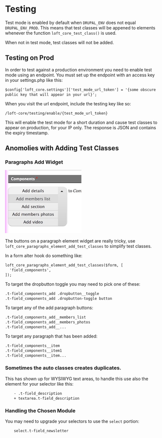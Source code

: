 # Testing

Test mode is enabled by default when `DRUPAL_ENV` does not equal `DRUPAL_ENV_PROD`.  This means that test classes will be appened to elements whenever the function `loft_core_test_class()` is used.

When not in test mode, test classes will not be added.

## Testing on Prod

In order to test against a production environment you need to enable test mode using an endpoint.  You must set up the endpoint with an access key in your settings.php like this:

    $config['loft_core.settings']['test_mode_url_token'] = '{some obscure public key that will appear in your url}';

When you visit the url endpoint, include the testing key like so:

    /loft-core/testing/enable/{test_mode_url_token}
    
This will enable the test mode for a short duration and cause test classes to appear on production, for your IP only.  The response is JSON and contains the expiry timestamp.

## Anomolies with Adding Test Classes

### Paragraphs Add Widget

![Paragraphs Add Widget](images/paragraphs-widget.jpg)

The buttons on a paragraph element widget are really tricky, use `loft_core_paragraphs_element_add_test_classes` to simplify test classes.

In a form alter hook do something like:

    loft_core_paragraphs_element_add_test_classes($form, [
      'field_components',
    ]);

To target the dropbutton toggle you may need to pick one of these:

    .t-field_components_add .dropbutton__toggle
    .t-field_components_add .dropbutton-toggle button
            
To target any of the add paragraph buttons:
    
    .t-field_components_add__members_list
    .t-field_components_add__members_photos
    .t-field_components_add__...

To target any paragraph that has been added:

    .t-field_components__item
    .t-field_components__item1
    .t-field_components__item...

### Sometimes the auto classes creates duplicates.

This has shown up for WYSIWYG text areas, to handle this use also the element for your selector like this:

        - .t-field_description
        + textarea.t-field_description

### Handling the Chosen Module

You may need to upgrade your selectors to use the `select` portion:

        select.t-field_newsletter
